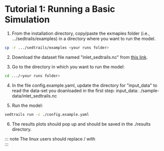 # Tutorial 1: Running a Basic Simulation


1. From the installation directory, copy/paste the exmaples folder (i.e., .../sedtrails/examples) in a directory where you want to run the model.
```bash
cp -r .../sedtrails/examples <your runs folder>
```

2. Download the dataset file named "inlet_sedtrails.nc" from [this link](https://surfdrive.surf.nl/files/index.php/s/VUGKZm7QexAXuD9?path=%2Fdfm).

3. Go to the directory in which you want to run the model:
```bash
cd .../<your runs folder>
```

4. In the file config.example.yaml, update the directory for "input_data" to read the data-set you doanloaded in the first step: 
  input_data: ./sample-data/inlet_sedtrails.nc

5. Run the model:
```bash
sedtrails run -c ./config.example.yaml
```

6. The results plots should pop up and should be saved in the ./results directory.

::: note
The linux users should replace / with \
:::

